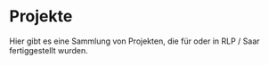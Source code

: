 # Projekte

Hier gibt es eine Sammlung von Projekten, die für oder in RLP / Saar fertiggestellt wurden.

<script async data-id="101473933" src="//static.getclicky.com/js"></script>
